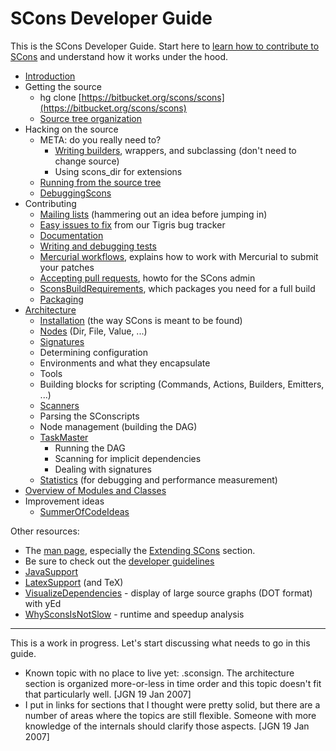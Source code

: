 # SCons Developer Guide

This is the SCons Developer Guide.  Start here to [learn how to contribute to SCons](DeveloperGuide/Introduction) and understand how it works under the hood.

* [Introduction](DeveloperGuide/Introduction)
* Getting the source
    * hg clone [https://bitbucket.org/scons/scons](https://bitbucket.org/scons/scons)
    * [Source tree organization](DeveloperGuide/SourceWalkThrough)
* Hacking on the source
    * META: do you really need to?
        * [Writing builders](ToolsForFools), wrappers, and subclassing (don't need to change source)
        * Using scons_dir for extensions
    * [Running from the source tree](https://bitbucket.org/scons/scons)
    * [DebuggingScons](DebuggingScons)
* Contributing
    * [Mailing lists](http://www.scons.org/lists.php) (hammering out an idea before jumping in)
    * [Easy issues to fix](DeveloperGuide/EasyIssuesToFix) from our Tigris bug tracker
    * [Documentation](DeveloperGuide/Documentation)
    * [Writing and debugging tests](DeveloperGuide/TestingMethodology)
    * [Mercurial workflows](DeveloperGuide/MercurialWorkflows), explains how to work with Mercurial to submit your patches
    * [Accepting pull requests](DeveloperGuide/AcceptingPullRequests), howto for the SCons admin
    * [SconsBuildRequirements](SconsBuildRequirements), which packages you need for a full build
    * [Packaging](DeveloperGuide/SconsPackaging)
* [Architecture](DeveloperGuide/ArchitectureOverview)
    * [Installation](DeveloperGuide/Installation) (the way SCons is meant to be found)
    * [Nodes](DeveloperGuide/Nodes) (Dir, File, Value, ...)
    * [Signatures](DeveloperGuide/Signatures)
    * Determining configuration
    * Environments and what they encapsulate
    * Tools
    * Building blocks for scripting (Commands, Actions, Builders, Emitters, ...)
    * [Scanners](Scanners)
    * Parsing the SConscripts
    * Node management (building the DAG)
    * [TaskMaster](DeveloperGuide/TaskMaster)
        * Running the DAG
        * Scanning for implicit dependencies
        * Dealing with signatures
    * [Statistics](DeveloperGuide/Statistics) (for debugging and performance measurement)
* [Overview of Modules and Classes](DeveloperGuide/Classes)
* Improvement ideas
    * [SummerOfCodeIdeas](SummerOfCodeIdeas)

Other resources:

* The [man page](http://www.scons.org/doc/HTML/scons-man.html), especially the [Extending SCons](http://www.scons.org/doc/HTML/scons-man.html#lbAO) section.
* Be sure to check out the [developer guidelines](http://www.scons.org/guidelines.php)
* [JavaSupport](JavaSupport)
* [LatexSupport](LatexSupport) (and TeX)
* [VisualizeDependencies](VisualizeDependencies) - display of large source graphs (DOT format) with yEd
* [WhySconsIsNotSlow](WhySconsIsNotSlow) - runtime and speedup analysis


---

 This is a work in progress. Let's start discussing what needs to go in this guide.

* Known topic with no place to live yet: .sconsign.  The architecture section is organized more-or-less in time order and this topic doesn't fit that particularly well.  [JGN 19 Jan 2007]
* I put in links for sections that I thought were pretty solid, but there are a number of areas where the topics are still flexible.  Someone with more knowledge of the internals should clarify those aspects. [JGN 19 Jan 2007]

